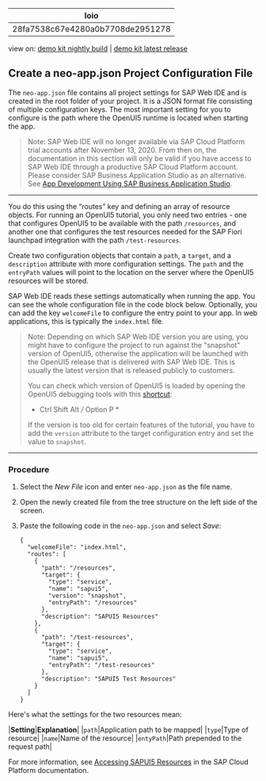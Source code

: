 <!-- loio28fa7538c67e4280a0b7708de2951278 -->

| loio |
| -----|
| 28fa7538c67e4280a0b7708de2951278 |

<div id="loio">

view on: [demo kit nightly build](https://openui5nightly.hana.ondemand.com/#/topic/28fa7538c67e4280a0b7708de2951278) | [demo kit latest release](https://openui5.hana.ondemand.com/#/topic/28fa7538c67e4280a0b7708de2951278)</div>

## Create a neo-app.json Project Configuration File

The `neo-app.json` file contains all project settings for SAP Web IDE and is created in the root folder of your project. It is a JSON format file consisting of multiple configuration keys. The most important setting for you to configure is the path where the OpenUI5 runtime is located when starting the app.

> Note:
> SAP Web IDE will no longer available via SAP Cloud Platform trial accounts after November 13, 2020. From then on, the documentation in this section will only be valid if you have access to SAP Web IDE through a productive SAP Cloud Platform account. Please consider SAP Business Application Studio as an alternative. See [App Development Using SAP Business Application Studio](App_Development_Using_SAP_Business_Application_Studio_6bbad66.md).
> 
> 

***

You do this using the “routes” key and defining an array of resource objects. For running an OpenUI5 tutorial, you only need two entries - one that configures OpenUI5 to be available with the path `/resources`, and another one that configures the test resources needed for the SAP Fiori launchpad integration with the path `/test-resources`.

Create two configuration objects that contain a `path`, a `target`, and a `description` attribute with more configuration settings. The `path` and the `entryPath` values will point to the location on the server where the OpenUI5 resources will be stored.

SAP Web IDE reads these settings automatically when running the app. You can see the whole configuration file in the code block below. Optionally, you can add the key `welcomeFile` to configure the entry point to your app. In web applications, this is typically the `index.html` file.

> Note:
> Depending on which SAP Web IDE version you are using, you might have to configure the project to run against the "snapshot" version of OpenUI5, otherwise the application will be launched with the OpenUI5 release that is delivered with SAP Web IDE. This is usually the latest version that is released publicly to customers.
> 
> You can check which version of OpenUI5 is loaded by opening the OpenUI5 debugging tools with this [shortcut](Keyboard_Shortcuts_for_OpenUI5_Tools_154844c.md):
> 
>  * Ctrl Shift Alt */* Option P *
> 
> If the version is too old for certain features of the tutorial, you have to add the `version` attribute to the target configuration entry and set the value to `snapshot`.
> 
> 

***

### Procedure

1.  Select the *New File* icon and enter `neo-app.json` as the file name.
2.  Open the newly created file from the tree structure on the left side of the screen.
3.  Paste the following code in the `neo-app.json` and select *Save*:

    ```
    {
      "welcomeFile": "index.html",
      "routes": [
        {
          "path": "/resources",
          "target": {
            "type": "service",
            "name": "sapui5",
            "version": "snapshot",
            "entryPath": "/resources"
          },
          "description": "SAPUI5 Resources"
        },
        {
          "path": "/test-resources",
          "target": {
            "type": "service",
            "name": "sapui5",
            "entryPath": "/test-resources"
          },
          "description": "SAPUI5 Test Resources"
        }
      ]
    }
    ```


Here's what the settings for the two resources mean:

|**Setting**|**Explanation**|
|`path`|Application path to be mapped|
|`type`|Type of resource|
|`name`|Name of the resource|
|`entyPath`|Path prepended to the request path|

For more information, see [Accessing SAPUI5 Resources](https://help.sap.com/viewer/ea72206b834e4ace9cd834feed6c0e09/Cloud/en-US/d18a9b0739264a4dbd0acbbc0232d614.html) in the SAP Cloud Platform documentation.


